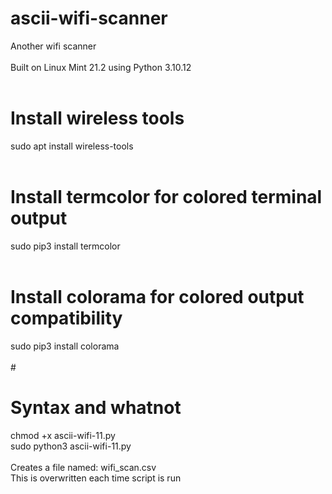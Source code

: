 # ascii-wifi-scanner
Another wifi scanner<br>
<br>
Built on Linux Mint 21.2 using Python 3.10.12<br>
<br>
# Install wireless tools<br>
sudo apt install wireless-tools<br>
<br>
# Install termcolor for colored terminal output<br>
sudo pip3 install termcolor<br>
<br>
# Install colorama for colored output compatibility<br>
sudo pip3 install colorama<br>
<br>
#<br>
# Syntax and whatnot<br>
chmod +x ascii-wifi-11.py<br>
sudo python3 ascii-wifi-11.py<br>
<br>
Creates a file named: wifi_scan.csv<br>
This is overwritten each time script is run<br>
